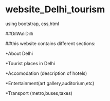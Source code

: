# website_Delhi_tourism
using bootstrap, css,html

##DilWaliDilli

##this website contains different sections:

*About Delhi

*Tourist places in Delhi

*Accomodation (description of hotels)

*Entertainment(art gallery,auditorium,etc)

*Transport (metro,buses,taxes)


